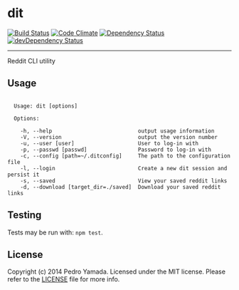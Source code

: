 dit
===
[![Build Status](https://travis-ci.org/yamadapc/dit.svg)](https://travis-ci.org/yamadapc/dit)
[![Code Climate](https://codeclimate.com/github/yamadapc/dit/badges/gpa.svg)](https://codeclimate.com/github/yamadapc/dit)
[![Dependency Status](https://david-dm.org/yamadapc/dit.svg)](https://david-dm.org/yamadapc/dit)
[![devDependency Status](https://david-dm.org/yamadapc/dit/dev-status.svg)](https://david-dm.org/yamadapc/dit#info=devDependencies)
- - -
Reddit CLI utility

## Usage
```

  Usage: dit [options]

  Options:

    -h, --help                           output usage information
    -V, --version                        output the version number
    -u, --user [user]                    User to log-in with
    -p, --passwd [passwd]                Password to log-in with
    -c, --config [path=~/.ditconfig]     The path to the configuration file
    -l, --login                          Create a new dit session and persist it
    -s, --saved                          View your saved reddit links
    -d, --download [target_dir=./saved]  Download your saved reddit links

```

## Testing
Tests may be run with: `npm test`.

## License
Copyright (c) 2014 Pedro Yamada. Licensed under the MIT license.
Please refer to the [LICENSE](LICENSE) file for more info.

